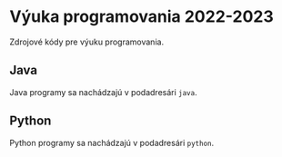 # Výuka programovania 2022-2023

Zdrojové kódy pre výuku programovania. 

## Java

Java programy sa nachádzajú v podadresári `java`.

## Python

Python programy sa nachádzajú v podadresári `python`.
